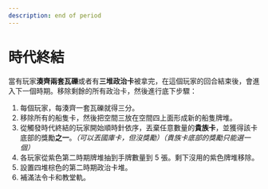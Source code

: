 ```yaml
---
description: end of period
---
```


# 時代終結

當有玩家**湊齊兩套瓦礫**或者有**三堆政治卡**被拿完，在這個玩家的回合結束後，會進入下一個時期。移除剩餘的所有政治卡，然後進行底下步驟：

1. 每個玩家，每湊齊一套瓦礫就得三分。
2. 移除所有的船隻卡，然後把空間三放在空間四上面形成新的船隻牌堆。
3. 從觸發時代終結的玩家開始順時針依序，丟棄任意數量的**貴族卡**，並獲得該卡底部的獎勵**之一**。_（可以丟國庫卡，但沒獎勵）（貴族卡底部的獎勵只能選一個）_
4. 各玩家從紫色第二時期牌堆抽到手牌數量到 5 張。剩下沒用的紫色牌堆移除。
5. 設置四堆棕色的第二時期政治卡堆。
6. 補滿法令卡和教堂軌。

